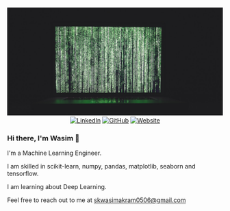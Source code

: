 <p align="center">
  <a href="#"><img src="https://github.com/skwasim0506/skwasim0506/blob/main/banner.jpg" alt="banner" href=""></a>
  <a href="https://www.linkedin.com/in/skwasim0506/"><img src="https://img.shields.io/badge/LinkedIn-skwasim0506-blue?style=flat-square&logo=linkedin" alt="LinkedIn" href="skwasim0506/"></a>
  <a href="https://www.github.com/skwasim0506/"><img src="https://img.shields.io/badge/GitHub-skwasim0506-lightgrey?style=flat-square&logo=github" alt="GitHub" href="https://www.github.com/skwasim0506/"></a>
  <a href="#"><img src="https://img.shields.io/badge/Website-#-red?style=flat-square" alt="Website" href="#"></a>
  
  </br>
</p>



### Hi there, I'm Wasim 👋


I'm a Machine Learning Engineer.

I am skilled in scikit-learn, numpy, pandas, matplotlib, seaborn and tensorflow.

I am learning about Deep Learning. 

Feel free to reach out to me at skwasimakram0506@gmail.com
